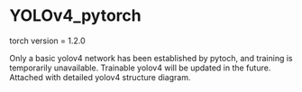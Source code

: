 # YOLOv4_pytorch
torch version = 1.2.0

Only a basic yolov4 network has been established by pytoch, and training is temporarily unavailable. Trainable yolov4 will be updated in the future. Attached with detailed yolov4 structure diagram.
